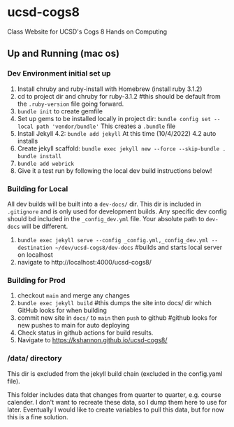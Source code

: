 # ucsd-cogs8
Class Website for UCSD's Cogs 8 Hands on Computing 

## Up and Running (mac os)
### Dev Environment initial set up
1. Install chruby and ruby-install with Homebrew (install ruby 3.1.2)
2. cd to project dir and chruby for ruby-3.1.2 #this should be default from the `.ruby-version` file going forward.
3. `bundle init` to create gemfile
4. Set up gems to be installed locally in project dir: `bundle config set --local path 'vendor/bundle'` This creates a `.bundle` file
5. Install Jekyll 4.2: `bundle add jekyll` At this time (10/4/2022) 4.2 auto installs
6. Create jekyll scaffold: `bundle exec jekyll new --force --skip-bundle .` `bundle install`
7. `bundle add webrick`
8. Give it a test run by following the local dev build instructions below!

### Building for Local
All dev builds will be built into a `dev-docs/` dir. This dir is included in `.gitignore` and is only used for development builds. Any specific dev config should bd included in the `_config_dev.yml` file. Your absolute path to `dev-docs` will be different.
1. `bundle exec jekyll serve --config _config.yml,_config_dev.yml --destination ~/dev/ucsd-cogs8/dev-docs` #builds and starts local server on localhost
2. navigate to http://localhost:4000/ucsd-cogs8/

### Building for Prod
1. checkout `main` and merge any changes
2. `bundle exec jekyll build` #this dumps the site into docs/ dir which GitHub looks for when building
3. commit new site in `docs/` to `main` then `push` to github #github looks for new pushes to main for auto deploying
4. Check status in github actions for build results.
5. Navigate to https://kshannon.github.io/ucsd-cogs8/

### /data/ directory
This dir is excluded from the jekyll build chain (excluded in the config.yaml file).

This folder includes data that changes from quarter to quarter, e.g. course calender. I don't want to recreate these data, so I dump them here to use for later. Eventually I would like to create variables to pull this data, but for now this is a fine solution.
